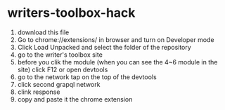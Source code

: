 ﻿# writers-toolbox-hack

1. download this file
2. Go to chrome://extensions/ in browser and turn on Developer mode
3. Click Load Unpacked and select the folder of the repository
4. go to the writer's toolbox site
5. before you clik the module (when you can see the 4~6 module in the site) click F12 or open devtools
6. go to the network tap on the top of the devtools
7. click second grapql network
8. clink response
9. copy and paste it the chrome extension
